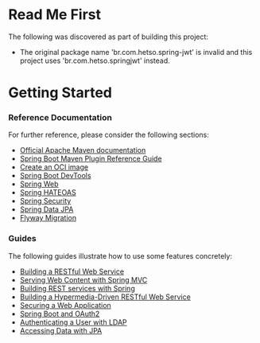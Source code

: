 # Read Me First
The following was discovered as part of building this project:

* The original package name 'br.com.hetso.spring-jwt' is invalid and this project uses 'br.com.hetso.springjwt' instead.

# Getting Started

### Reference Documentation
For further reference, please consider the following sections:

* [Official Apache Maven documentation](https://maven.apache.org/guides/index.html)
* [Spring Boot Maven Plugin Reference Guide](https://docs.spring.io/spring-boot/docs/2.6.8-SNAPSHOT/maven-plugin/reference/html/)
* [Create an OCI image](https://docs.spring.io/spring-boot/docs/2.6.8-SNAPSHOT/maven-plugin/reference/html/#build-image)
* [Spring Boot DevTools](https://docs.spring.io/spring-boot/docs/2.6.8-SNAPSHOT/reference/htmlsingle/#using-boot-devtools)
* [Spring Web](https://docs.spring.io/spring-boot/docs/2.6.8-SNAPSHOT/reference/htmlsingle/#boot-features-developing-web-applications)
* [Spring HATEOAS](https://docs.spring.io/spring-boot/docs/2.6.8-SNAPSHOT/reference/htmlsingle/#boot-features-spring-hateoas)
* [Spring Security](https://docs.spring.io/spring-boot/docs/2.6.8-SNAPSHOT/reference/htmlsingle/#boot-features-security)
* [Spring Data JPA](https://docs.spring.io/spring-boot/docs/2.6.8-SNAPSHOT/reference/htmlsingle/#boot-features-jpa-and-spring-data)
* [Flyway Migration](https://docs.spring.io/spring-boot/docs/2.6.8-SNAPSHOT/reference/htmlsingle/#howto-execute-flyway-database-migrations-on-startup)

### Guides
The following guides illustrate how to use some features concretely:

* [Building a RESTful Web Service](https://spring.io/guides/gs/rest-service/)
* [Serving Web Content with Spring MVC](https://spring.io/guides/gs/serving-web-content/)
* [Building REST services with Spring](https://spring.io/guides/tutorials/bookmarks/)
* [Building a Hypermedia-Driven RESTful Web Service](https://spring.io/guides/gs/rest-hateoas/)
* [Securing a Web Application](https://spring.io/guides/gs/securing-web/)
* [Spring Boot and OAuth2](https://spring.io/guides/tutorials/spring-boot-oauth2/)
* [Authenticating a User with LDAP](https://spring.io/guides/gs/authenticating-ldap/)
* [Accessing Data with JPA](https://spring.io/guides/gs/accessing-data-jpa/)

